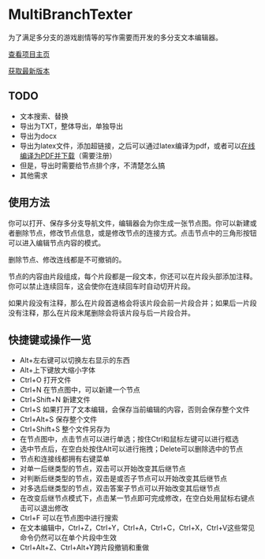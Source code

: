 # MultiBranchTexter

为了满足多分支的游戏剧情等的写作需要而开发的多分支文本编辑器。

[查看项目主页](https://github.com/CheYHinSpark/MultiBranchTexter)

[获取最新版本](https://github.com/CheYHinSpark/MultiBranchTexter/releases)

## TODO 
- 文本搜索、替换
- 导出为TXT，整体导出，单独导出
- 导出为docx
- 导出为latex文件，添加超链接，之后可以通过latex编译为pdf，或者可以[在线编译为PDF并下载](https://online.latexstudio.net/)（需要注册）
- 但是，导出时需要给节点排个序，不清楚怎么搞
- 其他需求

## 使用方法

你可以打开、保存多分支导航文件，编辑器会为你生成一张节点图。你可以新建或者删除节点，修改节点信息，或是修改节点的连接方式。点击节点中的三角形按钮可以进入编辑节点内容的模式。

删除节点、修改连线都是不可撤销的。

节点的内容由片段组成，每个片段都是一段文本，你还可以在片段头部添加注释。你可以禁止连续回车，这会使你在连续回车时自动切开片段。

如果片段没有注释，那么在片段首退格会将该片段会前一片段合并；如果后一片段没有注释，那么在片段末尾删除会将该片段与后一片段合并。

## 快捷键或操作一览

- Alt+左右键可以切换左右显示的东西
- Alt+上下键放大缩小字体
- Ctrl+O 打开文件
- Ctrl+N 在节点图中，可以新建一个节点
- Ctrl+Shift+N 新建文件
- Ctrl+S 如果打开了文本编辑，会保存当前编辑的内容，否则会保存整个文件
- Ctrl+Alt+S 保存整个文件
- Ctrl+Shift+S 整个文件另存为
- 在节点图中，点击节点可以进行单选；按住Ctrl和鼠标左键可以进行框选
- 选中节点后，在空白处按住Alt可以进行拖拽；Delete可以删除选中的节点
- 节点和连接线都拥有右键菜单
- 对单一后继类型的节点，双击可以开始改变其后继节点
- 对判断后继类型的节点，双击是或否子节点可以开始改变其后继节点
- 对多选后继类型的节点，双击答案子节点可以开始改变其后继节点
- 在改变后继节点模式下，点击某一节点即可完成修改，在空白处用鼠标右键点击可以退出修改
- Ctrl+F 可以在节点图中进行搜索
- 在文本编辑中，Ctrl+Z，Ctrl+Y，Ctrl+A，Ctrl+C，Ctrl+X，Ctrl+V这些常见命令仍然可以在单个片段中生效
- Ctrl+Alt+Z、Ctrl+Alt+Y跨片段撤销和重做